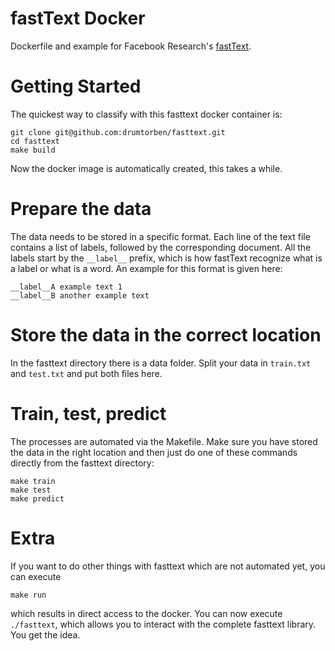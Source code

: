 # fastText Docker
Dockerfile and example for Facebook Research's [fastText](https://fasttext.cc/docs/en/support.html).

# Getting Started
The quickest way to classify with this fasttext docker container is:
```
git clone git@github.com:drumtorben/fasttext.git
cd fasttext
make build
```

Now the docker image is automatically created, this takes a while.

# Prepare the data
The data needs to be stored in a specific format. Each line of the text file contains a list of labels, followed by the corresponding document. All the labels start by the `__label__` prefix, which is how fastText recognize what is a label or what is a word.
An example for this format is given here:
```
__label__A example text 1
__label__B another example text
```

# Store the data in the correct location
In the fasttext directory there is a data folder. Split your data in `train.txt` and `test.txt` and put both files here.

# Train, test, predict
The processes are automated via the Makefile. Make sure you have stored the data in the right location and then just do one of these commands directly from the fasttext directory:
```
make train
make test
make predict
```

# Extra
If you want to do other things with fasttext which are not automated yet, you can execute
```
make run
```
which results in direct access to the docker. You can now execute `./fasttext`, which allows you to interact with the complete fasttext library. You get the idea.

